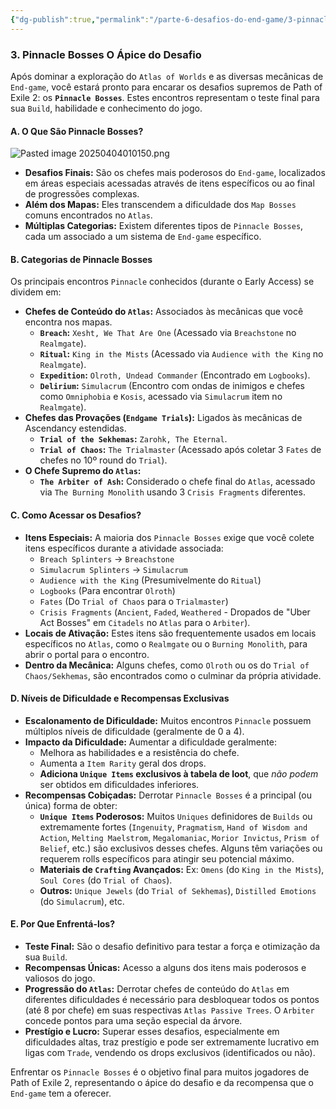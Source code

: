 ```yaml
---
{"dg-publish":true,"permalink":"/parte-6-desafios-do-end-game/3-pinnacle-bosses-o-apice-do-desafio/"}
---
```


### 3. Pinnacle Bosses O Ápice do Desafio
Após dominar a exploração do `Atlas of Worlds` e as diversas mecânicas de `End-game`, você estará pronto para encarar os desafios supremos de Path of Exile 2: os **`Pinnacle Bosses`**. Estes encontros representam o teste final para sua `Build`, habilidade e conhecimento do jogo.

#### A. O Que São Pinnacle Bosses?
![Pasted image 20250404010150.png](/img/user/ANEXOS/Pasted%20image%2020250404010150.png)
*   **Desafios Finais:** São os chefes mais poderosos do `End-game`, localizados em áreas especiais acessadas através de itens específicos ou ao final de progressões complexas.
*   **Além dos Mapas:** Eles transcendem a dificuldade dos `Map Bosses` comuns encontrados no `Atlas`.
*   **Múltiplas Categorias:** Existem diferentes tipos de `Pinnacle Bosses`, cada um associado a um sistema de `End-game` específico.

#### B. Categorias de Pinnacle Bosses

Os principais encontros `Pinnacle` conhecidos (durante o Early Access) se dividem em:

*   **Chefes de Conteúdo do `Atlas`:** Associados às mecânicas que você encontra nos mapas.
    *   **`Breach`:** `Xesht, We That Are One` (Acessado via `Breachstone` no `Realmgate`).
    *   **`Ritual`:** `King in the Mists` (Acessado via `Audience with the King` no `Realmgate`).
    *   **`Expedition`:** `Olroth, Undead Commander` (Encontrado em `Logbooks`).
    *   **`Delirium`:** `Simulacrum` (Encontro com ondas de inimigos e chefes como `Omniphobia` e `Kosis`, acessado via `Simulacrum` item no `Realmgate`).
*   **Chefes das Provações (`Endgame Trials`):** Ligados às mecânicas de Ascendancy estendidas.
    *   **`Trial of the Sekhemas`:** `Zarohk, The Eternal`.
    *   **`Trial of Chaos`:** `The Trialmaster` (Acessado após coletar 3 `Fates` de chefes no 10º round do `Trial`).
*   **O Chefe Supremo do `Atlas`:**
    *   **`The Arbiter of Ash`:** Considerado o chefe final do `Atlas`, acessado via `The Burning Monolith` usando 3 `Crisis Fragments` diferentes.

#### C. Como Acessar os Desafios?

*   **Itens Especiais:** A maioria dos `Pinnacle Bosses` exige que você colete itens específicos durante a atividade associada:
    *   `Breach Splinters` -> `Breachstone`
    *   `Simulacrum Splinters` -> `Simulacrum`
    *   `Audience with the King` (Presumivelmente do `Ritual`)
    *   `Logbooks` (Para encontrar `Olroth`)
    *   `Fates` (Do `Trial of Chaos` para o `Trialmaster`)
    *   `Crisis Fragments` (`Ancient`, `Faded`, `Weathered` - Dropados de "Uber Act Bosses" em `Citadels` no `Atlas` para o `Arbiter`).
*   **Locais de Ativação:** Estes itens são frequentemente usados em locais específicos no `Atlas`, como o `Realmgate` ou o `Burning Monolith`, para abrir o portal para o encontro.
*   **Dentro da Mecânica:** Alguns chefes, como `Olroth` ou os do `Trial of Chaos/Sekhemas`, são encontrados como o culminar da própria atividade.

#### D. Níveis de Dificuldade e Recompensas Exclusivas

*   **Escalonamento de Dificuldade:** Muitos encontros `Pinnacle` possuem múltiplos níveis de dificuldade (geralmente de 0 a 4).
*   **Impacto da Dificuldade:** Aumentar a dificuldade geralmente:
    *   Melhora as habilidades e a resistência do chefe.
    *   Aumenta a `Item Rarity` geral dos drops.
    *   **Adiciona `Unique Items` exclusivos à tabela de loot**, que *não podem* ser obtidos em dificuldades inferiores.
*   **Recompensas Cobiçadas:** Derrotar `Pinnacle Bosses` é a principal (ou única) forma de obter:
    *   **`Unique Items` Poderosos:** Muitos `Uniques` definidores de `Builds` ou extremamente fortes (`Ingenuity`, `Pragmatism`, `Hand of Wisdom and Action`, `Melting Maelstrom`, `Megalomaniac`, `Morior Invictus`, `Prism of Belief`, etc.) são exclusivos desses chefes. Alguns têm variações ou requerem rolls específicos para atingir seu potencial máximo.
    *   **Materiais de `Crafting` Avançados:** Ex: `Omens` (do `King in the Mists`), `Soul Cores` (do `Trial of Chaos`).
    *   **Outros:** `Unique Jewels` (do `Trial of Sekhemas`), `Distilled Emotions` (do `Simulacrum`), etc.

#### E. Por Que Enfrentá-los?

*   **Teste Final:** São o desafio definitivo para testar a força e otimização da sua `Build`.
*   **Recompensas Únicas:** Acesso a alguns dos itens mais poderosos e valiosos do jogo.
*   **Progressão do `Atlas`:** Derrotar chefes de conteúdo do `Atlas` em diferentes dificuldades é necessário para desbloquear todos os pontos (até 8 por chefe) em suas respectivas `Atlas Passive Trees`. O `Arbiter` concede pontos para uma seção especial da árvore.
*   **Prestígio e Lucro:** Superar esses desafios, especialmente em dificuldades altas, traz prestígio e pode ser extremamente lucrativo em ligas com `Trade`, vendendo os drops exclusivos (identificados ou não).

Enfrentar os `Pinnacle Bosses` é o objetivo final para muitos jogadores de Path of Exile 2, representando o ápice do desafio e da recompensa que o `End-game` tem a oferecer.